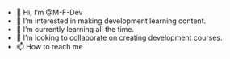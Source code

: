 - 👋 Hi, I’m @M-F-Dev
- 👀 I’m interested in making development learning content.
- 🌱 I’m currently learning all the time.
- 💞️ I’m looking to collaborate on creating development courses.
- 📫 How to reach me <to be cont...>

<!---
M-F-Dev/M-F-Dev is a ✨ special ✨ repository because its `README.md` (this file) appears on your GitHub profile.
You can click the Preview link to take a look at your changes.
--->

